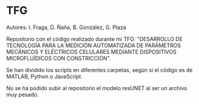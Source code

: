 # TFG

Autores: I. Fraga, D. Ñaña, B. González, G. Plaza

Repositorio con el código realizado durante mi TFG: "DESARROLLO DE TECNOLOGÍA PARA LA MEDICIÓN AUTOMATIZADA DE PARÁMETROS MECÁNICOS Y ELÉCTRICOS CELULARES MEDIANTE DISPOSITIVOS MICROFLUÍDICOS CON CONSTRICCIÓN".  

Se han dividido los scripts en diferentes carpetas, según si el código es de MATLAB, Python o JavaScript.

No se ha podido subir al repositorio el modelo resUNET al ser un archivo muy pesado.
